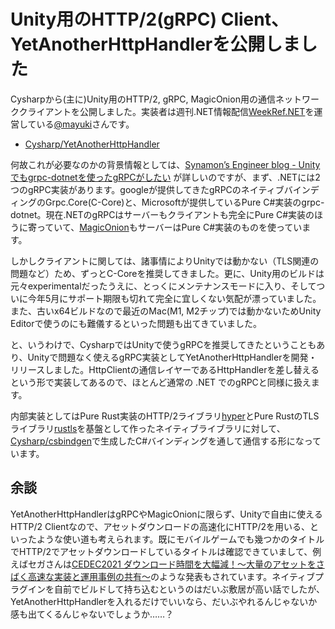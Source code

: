 # Unity用のHTTP/2(gRPC) Client、YetAnotherHttpHandlerを公開しました

Cysharpから(主に)Unity用のHTTP/2, gRPC, MagicOnion用の通信ネットワーククライアントを公開しました。実装者は週刊.NET情報配信[WeekRef.NET](https://weekref.net/)を運営している[@mayuki](https://twitter.com/mayuki)さんです。

* [Cysharp/YetAnotherHttpHandler](https://github.com/Cysharp/YetAnotherHttpHandler)

何故これが必要なのかの背景情報としては、[Synamon’s Engineer blog - Unityでもgrpc-dotnetを使ったgRPCがしたい](https://synamon.hatenablog.com/entry/grpc-dotnet-unity) が詳しいのですが、まず、.NETには2つのgRPC実装があります。googleが提供してきたgRPCのネイティブバインディングのGrpc.Core(C-Core)と、Microsoftが提供しているPure C#実装のgrpc-dotnet。現在.NETのgRPCはサーバーもクライアントも完全にPure C#実装のほうに寄っていて、[MagicOnion](https://github.com/Cysharp/MagicOnion/)もサーバーはPure C#実装のものを使っています。

しかしクライアントに関しては、諸事情によりUnityでは動かない（TLS関連の問題など）ため、ずっとC-Coreを推奨してきました。更に、Unity用のビルドは元々experimentalだったうえに、とっくにメンテナンスモードに入り、そしてついに今年5月にサポート期限も切れて完全に宜しくない気配が漂っていました。また、古いx64ビルドなので最近のMac(M1, M2チップ)では動かないためUnity Editorで使うのにも難儀するといった問題も出てきていました。

と、いうわけで、CysharpではUnityで使うgRPCを推奨してきたということもあり、Unityで問題なく使えるgRPC実装としてYetAnotherHttpHandlerを開発・リリースしました。HttpClientの通信レイヤーであるHttpHandlerを差し替えるという形で実装してあるので、ほとんど通常の .NET でのgRPCと同様に扱えます。

内部実装としてはPure Rust実装のHTTP/2ライブラリ[hyper](https://hyper.rs/)とPure RustのTLSライブラリ[rustls](https://github.com/rustls/rustls)を基盤として作ったネイティブライブラリに対して、[Cysharp/csbindgen](https://github.com/Cysharp/csbindgen)で生成したC#バインディングを通して通信する形になっています。

余談
---
YetAnotherHttpHandlerはgRPCやMagicOnionに限らず、Unityで自由に使える HTTP/2 Clientなので、アセットダウンロードの高速化にHTTP/2を用いる、といったような使い道も考えられます。既にモバイルゲームでも幾つかのタイトルでHTTP/2でアセットダウンロードしているタイトルは確認できていまして、例えばセガさんは[CEDEC2021 ダウンロード時間を大幅減！～大量のアセットをさばく高速な実装と運用事例の共有～](https://speakerdeck.com/segadevtech/cedec2021-taunrotoshi-jian-woda-fu-jian-da-liang-falseasetutowosahakugao-su-nashi-zhuang-toyun-yong-shi-li-falsegong-you)のような発表もされています。ネイティブプラグインを自前でビルドして持ち込むというのはだいぶ敷居が高い話でしたが、YetAnotherHttpHandlerを入れるだけでいいなら、だいぶやれるんじゃないか感も出てくるんじゃないでしょうか……？